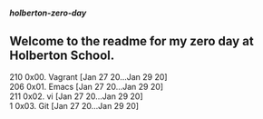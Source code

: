 ##### holberton-zero-day  

Welcome to the readme for my zero day at Holberton School.  
----------------------------------------------------------  

 210 0x00. Vagrant [Jan 27 20...Jan 29 20]  
 206 0x01. Emacs [Jan 27 20...Jan 29 20]  
 211 0x02. vi [Jan 27 20...Jan 29 20]  
 1 0x03. Git [Jan 27 20...Jan 29 20]  
